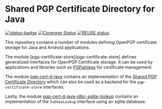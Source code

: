 <!--
SPDX-FileCopyrightText: 2022 Paul Schaub <info@pgpainless.org>

SPDX-License-Identifier: Apache-2.0
-->

# Shared PGP Certificate Directory for Java
[![status-badge](https://ci.codeberg.org/api/badges/PGPainless/cert-d-java/status.svg?branch=main)](https://ci.codeberg.org/PGPainless/cert-d-java)
[![Coverage Status](https://coveralls.io/repos/github/pgpainless/cert-d-java/badge.svg?branch=main)](https://coveralls.io/github/pgpainless/cert-d-java?branch=main)
[![REUSE status](https://api.reuse.software/badge/github.com/pgpainless/cert-d-java)](https://api.reuse.software/info/github.com/pgpainless/cert-d-java)

This repository contains a number of modules defining OpenPGP certificate storage for Java and Android applications.

The module [pgp-certificate-store](pgp-certificate-store] defines generalized
interfaces for OpenPGP Certificate storage.
It can be used by applications and libraries such as
[PGPainless](https://pgpainless.org/) for certificate management.

The module [pgp-cert-d-java](pgp-cert-d-java) contains an implementation of
the [Shared PGP Certificate Directory](https://sequoia-pgp.gitlab.io/pgp-cert-d/)
which can also be used as a backend for the `pgp-certificate-store` interfaces.

Lastly, the module [pgp-cert-d-java-jdbc-sqlite-lookup](pgp-cert-d-java-jdbc-sqlite-lookup)
contains an implementation of the `SubkeyLookup` interface using an sqlite database.
